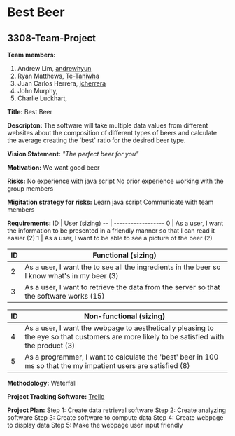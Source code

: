 # Best Beer
## 3308-Team-Project

**Team members:**
  1. Andrew Lim, [andrewhyun](https://www.github.com/andrewhyun)
  2. Ryan Matthews, [Te-Taniwha](https://www.github.com/Te-Taniwha) 
  3. Juan Carlos Herrera, [jcherrera](https://www.github.com/Te-jcherrera) 
  4. John Murphy, 
  5. Charlie Luckhart, 

**Title:**  Best Beer

**Descripton:** 
  The software will take multiple data values from different websites about the composition of different types of beers and calculate the average creating the 'best' ratio for the desired beer type.
  
**Vision Statement:** 
 *"The perfect beer for you"*

**Motivation:** 
  We want good beer
  
**Risks:** 
  No experience with java script
  No prior experience working with the group members

**Migitation strategy for risks:** 
  Learn java script
  Communicate with team members
  
**Requirements:**
ID | User (sizing)
-- | ------------------
0  | As a user, I want the information to be presented in a friendly manner so that I can read it easier (2)
1  |  As a user, I want to be able to see a picture of the beer (2)

ID | Functional (sizing)
-- | --------------------
2  | As a user, I want the to see all the ingredients in the beer so I know what's in my beer (3)
3  | As a user, I want to retrieve the data from the server so that the software works (15)

ID | Non-functional (sizing)
-- | -----------------------
4  | As a user, I want the webpage to aesthetically pleasing to the eye so that customers are more likely to be satisfied with the product (3)
5  | As a programmer, I want to calculate the 'best' beer in 100 ms so that the my impatient users are satisfied (8)

**Methodology:**
  Waterfall

**Project Tracking Software:**
  [Trello](https://trello.com/3308project)
  
**Project Plan:**
  Step 1: Create data retrieval software
  Step 2: Create analyzing software
  Step 3: Create software to compute data
  Step 4: Create webpage to display data
  Step 5: Make the webpage user input friendly
